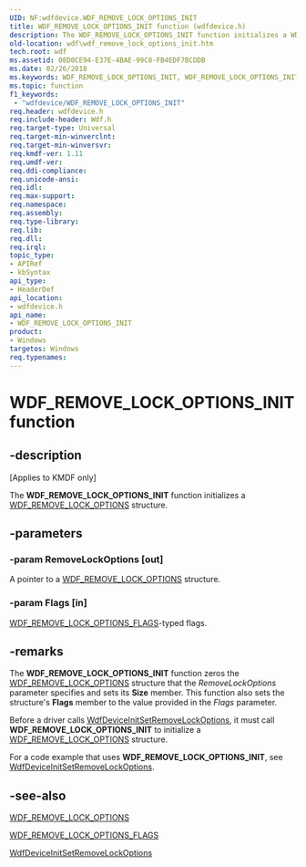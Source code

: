 ```yaml
---
UID: NF:wdfdevice.WDF_REMOVE_LOCK_OPTIONS_INIT
title: WDF_REMOVE_LOCK_OPTIONS_INIT function (wdfdevice.h)
description: The WDF_REMOVE_LOCK_OPTIONS_INIT function initializes a WDF_REMOVE_LOCK_OPTIONS structure.
old-location: wdf\wdf_remove_lock_options_init.htm
tech.root: wdf
ms.assetid: 08D0CE94-E37E-4BAE-99C8-FB4EDF7BCDDB
ms.date: 02/26/2018
ms.keywords: WDF_REMOVE_LOCK_OPTIONS_INIT, WDF_REMOVE_LOCK_OPTIONS_INIT function, kmdf.wdf_remove_lock_options_init, wdf.wdf_remove_lock_options_init, wdfdevice/WDF_REMOVE_LOCK_OPTIONS_INIT
ms.topic: function
f1_keywords:
 - "wdfdevice/WDF_REMOVE_LOCK_OPTIONS_INIT"
req.header: wdfdevice.h
req.include-header: Wdf.h
req.target-type: Universal
req.target-min-winverclnt: 
req.target-min-winversvr: 
req.kmdf-ver: 1.11
req.umdf-ver: 
req.ddi-compliance: 
req.unicode-ansi: 
req.idl: 
req.max-support: 
req.namespace: 
req.assembly: 
req.type-library: 
req.lib: 
req.dll: 
req.irql: 
topic_type:
- APIRef
- kbSyntax
api_type:
- HeaderDef
api_location:
- wdfdevice.h
api_name:
- WDF_REMOVE_LOCK_OPTIONS_INIT
product:
- Windows
targetos: Windows
req.typenames: 
---
```


# WDF_REMOVE_LOCK_OPTIONS_INIT function


## -description


<p class="CCE_Message">[Applies to KMDF only]</p>


   The 
  <b>WDF_REMOVE_LOCK_OPTIONS_INIT</b> function initializes a <a href="https://docs.microsoft.com/windows-hardware/drivers/ddi/wdfdevice/ns-wdfdevice-_wdf_remove_lock_options">WDF_REMOVE_LOCK_OPTIONS</a> structure.


## -parameters




### -param RemoveLockOptions [out]

A pointer to a <a href="https://docs.microsoft.com/windows-hardware/drivers/ddi/wdfdevice/ns-wdfdevice-_wdf_remove_lock_options">WDF_REMOVE_LOCK_OPTIONS</a> structure.


### -param Flags [in]


<a href="https://docs.microsoft.com/windows-hardware/drivers/ddi/wdfdevice/ne-wdfdevice-_wdf_remove_lock_options_flags">WDF_REMOVE_LOCK_OPTIONS_FLAGS</a>-typed flags.


## -remarks



The <b>WDF_REMOVE_LOCK_OPTIONS_INIT</b> function zeros the <a href="https://docs.microsoft.com/windows-hardware/drivers/ddi/wdfdevice/ns-wdfdevice-_wdf_remove_lock_options">WDF_REMOVE_LOCK_OPTIONS</a> structure that the <i>RemoveLockOptions</i> parameter specifies and sets its <b>Size</b> member. This function also sets the structure's <b>Flags</b> member to the value provided in the <i>Flags</i> parameter.

Before a driver calls <a href="https://docs.microsoft.com/windows-hardware/drivers/ddi/wdfdevice/nf-wdfdevice-wdfdeviceinitsetremovelockoptions">WdfDeviceInitSetRemoveLockOptions</a>, it must call <b>WDF_REMOVE_LOCK_OPTIONS_INIT</b> to initialize a <a href="https://docs.microsoft.com/windows-hardware/drivers/ddi/wdfdevice/ns-wdfdevice-_wdf_remove_lock_options">WDF_REMOVE_LOCK_OPTIONS</a> structure.

For a code example that uses <b>WDF_REMOVE_LOCK_OPTIONS_INIT</b>, see <a href="https://docs.microsoft.com/windows-hardware/drivers/ddi/wdfdevice/nf-wdfdevice-wdfdeviceinitsetremovelockoptions">WdfDeviceInitSetRemoveLockOptions</a>.






## -see-also




<a href="https://docs.microsoft.com/windows-hardware/drivers/ddi/wdfdevice/ns-wdfdevice-_wdf_remove_lock_options">WDF_REMOVE_LOCK_OPTIONS</a>



<a href="https://docs.microsoft.com/windows-hardware/drivers/ddi/wdfdevice/ne-wdfdevice-_wdf_remove_lock_options_flags">WDF_REMOVE_LOCK_OPTIONS_FLAGS</a>



<a href="https://docs.microsoft.com/windows-hardware/drivers/ddi/wdfdevice/nf-wdfdevice-wdfdeviceinitsetremovelockoptions">WdfDeviceInitSetRemoveLockOptions</a>
 

 

